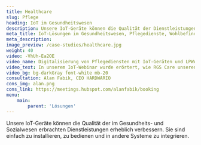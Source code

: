 ```yaml
---
title: Healthcare 
slug: Pflege 
heading: IoT im Gesundheitswesen 
description: Unsere IoT-Geräte können die Qualität der Dienstleistungen im Gesundheits- und Sozialwesen erheblich verbessern. 
meta_title: IoT-Lösungen im Gesundheitswesen, Pflegedienste, Wohlbefinden 
meta_description: 
image_preview: /case-studies/healthcare.jpg 
weight: 40 
video: -VhUh-Ea2OE 
video_name: Digitalisierung von Pflegediensten mit IoT-Geräten und LPWAN 
video_text: In unserem IoT-Webinar wurde erörtert, wie RGS Care unseren IoT-Multisensor COOPER als Teil seines Produktes für Pflegedienste einsetzt. Wir haben nicht nur über den COOPER-Multisensor gesprochen, sondern werden auch die verwendeten LPWAN-Technologien analysieren und die Ubidots-Plattform vorstellen. 
video_bg: bg-darkGray font-white mb-20 
consultation: Alan Fabik, CEO HARDWARIO 
cons_img: alan.png 
cons_link: https://meetings.hubspot.com/alanfabik/booking 
menu: 
    main: 
        parent: 'Lösungen'
---
```


Unsere IoT-Geräte können die Qualität der im Gesundheits- und Sozialwesen erbrachten Dienstleistungen erheblich verbessern. Sie sind einfach zu installieren, zu bedienen und in andere Systeme zu integrieren.
